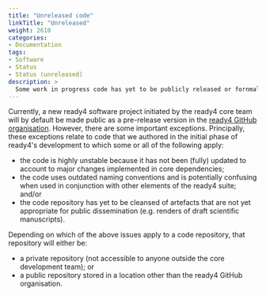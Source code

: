 ```yaml
---
title: "Unreleased code"
linkTitle: "Unreleased"
weight: 2610
categories: 
- Documentation
tags:
- Software
- Status
- Status (unreleased)
description: >
  Some work in progress code has yet to be publicly released or fornmally acknowledged as part of the ready4 suite.
---
```


Currently, a new ready4 software project initiated by the ready4 core team will by default be made public as a pre-release version in the [ready4 GitHub organisation](https://github.com/ready4-dev). However, there are some important exceptions. Principally, these exceptions relate to code that we authored in the initial phase of ready4's development to which some or all of the following apply:

- the code is highly unstable because it has not been (fully) updated to account to major changes implemented in core dependencies;
- the code uses outdated naming conventions and is potentially confusing when used in conjunction with other elements of the ready4 suite; and/or
- the code repository has yet to be cleansed of artefacts that are not yet appropriate for public dissemination (e.g. renders of draft scientific manuscripts).

Depending on which of the above issues apply to a code repository, that repository will either be:

- a private repository (not accessible to anyone outside the core development team); or
- a public repository stored in a location other than the ready4 GitHub organisation.


